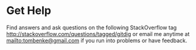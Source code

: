 # Get Help

Find answers and ask questions on the following StackOverflow tag <http://stackoverflow.com/questions/tagged/gitdig> or email me anytime at <mailto:tombenke@gmail.com> if you run into problems or have feedback.